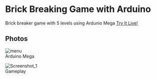 # Brick Breaking Game with Arduino
Brick breaker game with 5 levels using Ardunio Mega <a href="https://wokwi.com/projects/393648704630320129"> Try It Live! </a>

## Photos

![menu](https://github.com/user-attachments/assets/1a86302e-14b4-4687-806d-7b2bfb065226) 
<br>
Arduino Mega
<br>

![Screenshot_1](https://github.com/user-attachments/assets/f406e29f-5a9d-42e4-8fb0-af110037abb2) 
<br>
Gameplay
<br>
